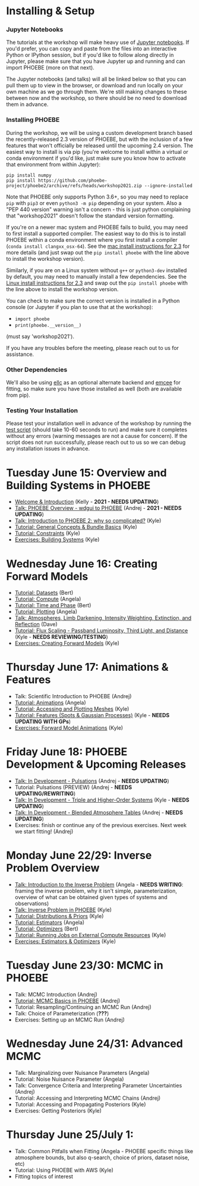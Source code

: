 # Installing & Setup

### Jupyter Notebooks

The tutorials at the workshop will make heavy use of [Jupyter notebooks](https://jupyter.org/install).  If you'd prefer, you can copy and paste from the files into an interactive Python or IPython session, but if you'd like to follow along directly in Jupyter, please make sure that you have Jupyter up and running and can import PHOEBE (more on that next).

The Jupyter notebooks (and talks) will all be linked below so that you can pull them up to view in the browser, or download and run locally on your own machine as we go through them.  We're still making changes to these between now and the workshop, so there should be no need to download them in advance.

### Installing PHOEBE

During the workshop, we will be using a custom development branch based the recently-released 2.3 version of PHOEBE, but with the inclusion of a few features that won't officially be released until the upcoming 2.4 version.  The easiest way to install is via pip (you're welcome to install within a virtual or conda environment if you'd like, just make sure you know how to activate that environment from within Jupyter):

```
pip install numpy
pip install https://github.com/phoebe-project/phoebe2/archive/refs/heads/workshop2021.zip --ignore-installed
```

Note that PHOEBE only supports Python 3.6+, so you may need to replace `pip` with `pip3` or even `python3 -m pip` depending on your system.  Also a "PEP 440 version" warning isn't a concern - this is just python complaining that "workshop2021" doesn't follow the standard version formatting.

If you're on a newer mac system and PHOEBE fails to build, you may need to first install a supported compiler.  The easiest way to do this is to install PHOEBE within a conda environment where you first install a compiler (`conda install clangxx_osx-64`).  See the [mac install instructions for 2.3](http://phoebe-project.org/install/latest/mac/auto) for more details (and just swap out the `pip install phoebe` with the line above to install the workshop version).

Similarly, if you are on a Linux system without `g++` or `python3-dev` installed by default, you may need to manually install a few dependencies.  See the [Linux install instructions for 2.3](http://phoebe-project.org/install/latest/linux/auto) and swap out the `pip install phoebe` with the line above to install the workshop version.

You can check to make sure the correct version is installed in a Python console (or Jupyter if you plan to use that at the workshop):

* `import phoebe`
* `print(phoebe.__version__)`

(must say 'workshop2021').

If you have any troubles before the meeting, please reach out to us for assistance.


### Other Dependencies

We'll also be using [ellc](https://github.com/pmaxted/ellc) as an optional alternate backend and [emcee](https://emcee.readthedocs.io/en/stable/) for fitting, so make sure you have those installed as well (both are available from pip).


### Testing Your Installation

Please test your installation well in advance of the workshop by running the [test script](https://raw.githubusercontent.com/phoebe-project/phoebe2-workshop/2021june/test_install.py) (should take 10-60 seconds to run) and make sure it completes without any errors (warning messages are not a cause for concern).  If the script does not run successfully, please reach out to us so we can debug any installation issues in advance.

# Tuesday June 15: Overview and Building Systems in PHOEBE

* [Welcome & Introduction](https://docs.google.com/presentation/d/e/2PACX-1vTPiLVRPAUJnrSyNgqpWXbuQduLDqp36RP6inq5-QdtYA0nnLTjsQN1FuyhVIgvW9fHkiz_FAEpNrjp/pub?start=false&loop=false&delayms=3000) (Kelly - **2021 - NEEDS UPDATING**)
* [Talk: PHOEBE Overview - wdgui to PHOEBE](https://docs.google.com/presentation/d/e/2PACX-1vTeR0gdxhuHt7-rEQMK5SEM3bGETEF-ItWQHsvmr8cwt1bNqJuMflTABL8vvV6jrNEdPqRaIpL8-TiJ/pub?start=false&loop=false&delayms=3000) (Andrej - **2021 - NEEDS UPDATING**)
* [Talk: Introduction to PHOEBE 2: why so complicated?](https://docs.google.com/presentation/d/e/2PACX-1vTdjGepiD4v0VvAv8DQsed_uCQ4SMYPqfUtCLzvR92PKjnSSeTZ9qWuZpVbzdNxWBE445BwigEg9Tv7/pub?start=false&loop=false&delayms=3000) (Kyle)
* [Tutorial: General Concepts & Bundle Basics](https://nbviewer.jupyter.org/github/phoebe-project/phoebe2-workshop/blob/2021june/Tutorial_01_bundle_basics.ipynb) (Kyle)
* [Tutorial: Constraints](https://nbviewer.jupyter.org/github/phoebe-project/phoebe2-workshop/blob/2021june/Tutorial_02_constraints.ipynb) (Kyle)
* [Exercises: Building Systems](https://nbviewer.jupyter.org/github/phoebe-project/phoebe2-workshop/blob/2021june/Exercises_01_building_systems.ipynb) (Kyle)


# Wednesday June 16: Creating Forward Models

* [Tutorial: Datasets](https://nbviewer.jupyter.org/github/phoebe-project/phoebe2-workshop/blob/2021june/Tutorial_03_datasets.ipynb) (Bert)
* [Tutorial: Compute](https://nbviewer.jupyter.org/github/phoebe-project/phoebe2-workshop/blob/2021june/Tutorial_04_compute.ipynb) (Angela)
* [Tutorial: Time and Phase](https://nbviewer.jupyter.org/github/phoebe-project/phoebe2-workshop/blob/2021june/Tutorial_04b_time_and_phase.ipynb) (Bert)
* [Tutorial: Plotting](https://nbviewer.jupyter.org/github/phoebe-project/phoebe2-workshop/blob/2021june/Tutorial_05_plotting.ipynb) (Angela)
* [Talk: Atmospheres, Limb Darkening, Intensity Weighting, Extinction, and Reflection](https://docs.google.com/presentation/d/e/2PACX-1vSrILRxT1eygipBOurKZ2trffr5KQBRbK3y1TxY0-oydV1t4SaoZAWvDLZfUCc4iIZDzaHhlkVW8meM/pub?start=false&loop=false&delayms=3000) (Dave)
* [Tutorial: Flux Scaling - Passband Luminosity, Third Light, and Distance](https://nbviewer.jupyter.org/github/phoebe-project/phoebe2-workshop/blob/2021june/Tutorial_pblum_l3_distance.ipynb) (Kyle - **NEEDS REVIEWING/TESTING**)
* [Exercises: Creating Forward Models](https://nbviewer.jupyter.org/github/phoebe-project/phoebe2-workshop/blob/2021june/Exercises_02_forward_models.ipynb) (Kyle)


# Thursday June 17: Animations & Features

* Talk: Scientific Introduction to PHOEBE (Andrej)
* [Tutorial: Animations](https://nbviewer.jupyter.org/github/phoebe-project/phoebe2-workshop/blob/2021june/Tutorial_05b_animations.ipynb) (Angela)
* [Tutorial: Accessing and Plotting Meshes](https://nbviewer.jupyter.org/github/phoebe-project/phoebe2-workshop/blob/2021june/Tutorial_05c_meshes.ipynb) (Kyle)
* [Tutorial: Features (Spots & Gaussian Processes)](https://nbviewer.jupyter.org/github/phoebe-project/phoebe2-workshop/blob/2021june/Tutorial_06_features.ipynb) (Kyle - **NEEDS UPDATING WITH GPs**)
* [Exercises: Forward Model Animations](https://nbviewer.jupyter.org/github/phoebe-project/phoebe2-workshop/blob/2021june/Exercises_03_animations.ipynb) (Kyle)



# Friday June 18: PHOEBE Development & Upcoming Releases

* [Talk: In Development - Pulsations](https://docs.google.com/presentation/d/e/2PACX-1vR13F6t5UqxxLntwHs5_sVo8YW-xzRlq2BOm08KxRMYAETPqH8qHsmL6M8BvNNTXEzStFYcvKF-IjK5/pub?start=false&loop=false&delayms=3000) (Andrej - **NEEDS UPDATING**)
* Tutorial: Pulsations (PREVIEW) (Andrej - **NEEDS UPDATING/REWRITING**)
* [Talk: In Development - Triple and Higher-Order Systems](https://docs.google.com/presentation/d/e/2PACX-1vSk1awjZ-mrvsSOQunNYikwGr6PjdAseIhPEnh84ABExkgAvAzZ1QF2WEMVIr04IMYPQYwEoPGDjir2/pub?start=false&loop=false&delayms=3000) (Kyle - **NEEDS UPDATING**)
* [Talk: In Development - Blended Atmosphere Tables](https://docs.google.com/presentation/d/e/2PACX-1vRMJxgdwwWs-IF1OY9ligGgNVul2z1Kk_GjRgH9-hFpkN8gJqtFcQUG4D3wzrsN998pvqt4bMNTtrfB/pub?start=false&loop=false&delayms=3000) (Andrej - **NEEDS UPDATING**)
* Exercises: finish or continue any of the previous exercises.  Next week we start fitting! (Andrej)


# Monday June 22/29: Inverse Problem Overview
* [Talk: Introduction to the Inverse Problem](https://docs.google.com/presentation/d/e/2PACX-1vTtiioAwAllKi9rycyklKPGbbji2cS9sf2wp9nvkccKtb7T_RaYHL7ByFUXy8fhvaM7MlOLi2eCYdtV/pub?start=false&loop=false&delayms=3000) (Angela - **NEEDS WRITING**: framing the inverse problem, why it isn't simple, parameterization, overview of what can be obtained given types of systems and observations)
* [Talk: Inverse Problem in PHOEBE](https://docs.google.com/presentation/d/e/2PACX-1vQsVUENU9QuQSFu2f5qvfJy9HJfgn3EqodG1nxuHXR4gukbt5J39aXmI8XDXo40RMJ93omsTix826z5/pub?start=false&loop=false&delayms=3000) (Kyle)
* [Tutorial: Distributions & Priors](https://nbviewer.jupyter.org/github/phoebe-project/phoebe2-workshop/blob/2021june/Tutorial_07_distributions.ipynb) (Kyle)
* [Tutorial: Estimators](https://nbviewer.jupyter.org/github/phoebe-project/phoebe2-workshop/blob/2021june/Tutorial_08a_estimators.ipynb) (Angela)
* [Tutorial: Optimizers](https://nbviewer.jupyter.org/github/phoebe-project/phoebe2-workshop/blob/2021june/Tutorial_08b_optimizers.ipynb) (Bert)
* [Tutorial: Running Jobs on External Compute Resources](https://nbviewer.jupyter.org/github/phoebe-project/phoebe2-workshop/blob/2021june/Tutorial_09_server.ipynb) (Kyle)
* [Exercises: Estimators & Optimizers](https://nbviewer.jupyter.org/github/phoebe-project/phoebe2-workshop/blob/2021june/Exercises_05_estimators_optimizers.ipynb) (Kyle)

# Tuesday June 23/30: MCMC in PHOEBE
* Talk: MCMC Introduction (Andrej)
* [Tutorial: MCMC Basics in PHOEBE](https://nbviewer.jupyter.org/github/phoebe-project/phoebe2-workshop/blob/2021june/Tutorial_10_mcmc.ipynb) (Andrej)
* Tutorial: Resampling/Continuing an MCMC Run (Andrej)
* Talk: Choice of Parameterization (**???**)
* Exercises: Setting up an MCMC Run (Andrej)

# Wednesday June 24/31: Advanced MCMC
* Talk: Marginalizing over Nuisance Parameters (Angela)
* Tutorial: Noise Nuisance Parameter (Angela)
* Talk: Convergence Criteria and Interpreting Parameter Uncertainties (Andrej)
* Tutorial: Accessing and Interpreting MCMC Chains (Andrej)
* Tutorial: Accessing and Propagating Posteriors (Kyle)
* Exercises: Getting Posteriors (Kyle)

# Thursday June 25/July 1:
* Talk: Common Pitfalls when Fitting (Angela - PHOEBE specific things like atmosphere bounds, but also q-search, choice of priors, dataset noise, etc)
* Tutorial: Using PHOEBE with AWS (Kyle)
* Fitting topics of interest
